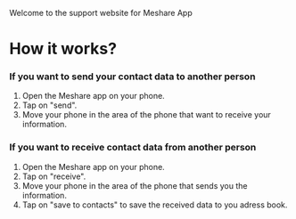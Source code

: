 Welcome to the support website for Meshare App

# How it works?

### If you want to send your contact data to another person

1. Open the Meshare app on your phone.
2. Tap on "send".
3. Move your phone in the area of the phone that want to receive your information.

### If you want to receive contact data from another person

1. Open the Meshare app on your phone.
2. Tap on "receive".
3. Move your phone in the area of the phone that sends you the information.
4. Tap on "save to contacts" to save the received data to you adress book.

